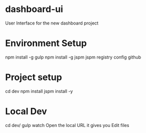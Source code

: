 # dashboard-ui
User Interface for the new dashboard project

# Environment Setup

npm install -g gulp
npm install -g jspm
jspm registry config github

# Project setup

cd dev
npm install
jspm install -y

# Local Dev
cd dev/
gulp watch
Open the local URL it gives you
Edit files
